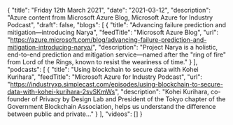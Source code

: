 {
  "title": "Friday 12th March 2021",
  "date": "2021-03-12",
  "description": "Azure content from Microsoft Azure Blog, Microsoft Azure for Industry Podcast",
  "draft": false,
  "blogs": [
    {
      "title": "Advancing failure prediction and mitigation—introducing Narya",
      "feedTitle": "Microsoft Azure Blog",
      "url": "https://azure.microsoft.com/blog/advancing-failure-prediction-and-mitigation-introducing-narya/",
      "description": "Project Narya is a holistic, end-to-end prediction and mitigation service—named after the \"ring of fire\" from Lord of the Rings, known to resist the weariness of time."
    }
  ],
  "podcasts": [
    {
      "title": "Using blockchain to secure data with Kohei Kurihara",
      "feedTitle": "Microsoft Azure for Industry Podcast",
      "url": "https://industryxp.simplecast.com/episodes/using-blockchain-to-secure-data-with-kohei-kurihara-2svSKmWs",
      "description": "Kohei Kurihara, co-founder of Privacy by Design Lab and President of the Tokyo chapter of the Government Blockchain Association, helps us understand the difference between public and private..."
    }
  ],
  "videos": []
}